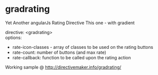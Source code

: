 gradrating
==========

Yet Another angularJs Rating Directive
This one - with gradient

 directive: &lt;gradrating&gt;<br>
                <blockqoute>
                options:
                <ul>
            <li>rate-icon-classes - array of classes to be used on the rating buttons<br></li>
            <li>rate-count: number of buttons (and max rate)<br></li>
            <li>rate-callback: function to be called upon the rating action</li>
            </ul>

Working sample @ http://directivemaker.info/gradrating/
